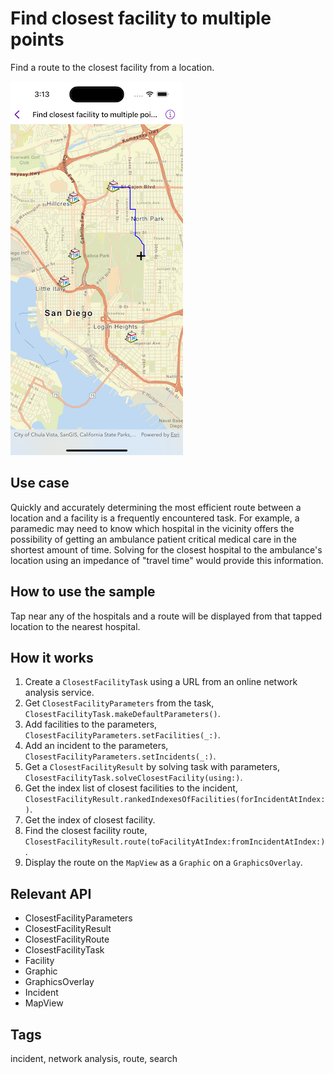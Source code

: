 # Find closest facility to multiple points

Find a route to the closest facility from a location.

![Image of find closest facility to multiple points](find-closest-facility-to-multiple-points.png)

## Use case

Quickly and accurately determining the most efficient route between a location and a facility is a frequently encountered task. For example, a paramedic may need to know which hospital in the vicinity offers the possibility of getting an ambulance patient critical medical care in the shortest amount of time. Solving for the closest hospital to the ambulance's location using an impedance of "travel time" would provide this information.

## How to use the sample

Tap near any of the hospitals and a route will be displayed from that tapped location to the nearest hospital.

## How it works

1. Create a `ClosestFacilityTask` using a URL from an online network analysis service.
2. Get `ClosestFacilityParameters` from the task, `ClosestFacilityTask.makeDefaultParameters()`.
3. Add facilities to the parameters, `ClosestFacilityParameters.setFacilities(_:)`.
4. Add an incident to the parameters, `ClosestFacilityParameters.setIncidents(_:)`.
5. Get a `ClosestFacilityResult` by solving task with parameters, `ClosestFacilityTask.solveClosestFacility(using:)`.
6. Get the index list of closest facilities to the incident, `ClosestFacilityResult.rankedIndexesOfFacilities(forIncidentAtIndex:)`.
7. Get the index of closest facility.
8. Find the closest facility route, `ClosestFacilityResult.route(toFacilityAtIndex:fromIncidentAtIndex:)`.
9. Display the route on the `MapView` as a `Graphic` on a `GraphicsOverlay`.

## Relevant API

* ClosestFacilityParameters
* ClosestFacilityResult
* ClosestFacilityRoute
* ClosestFacilityTask
* Facility
* Graphic
* GraphicsOverlay
* Incident
* MapView

## Tags

incident, network analysis, route, search
